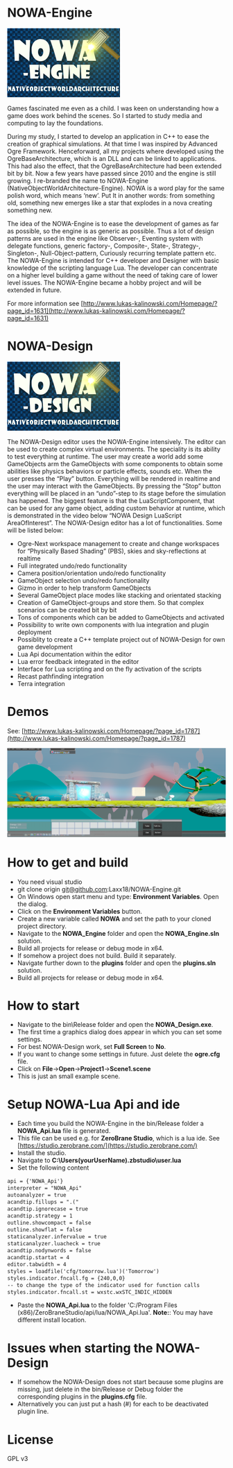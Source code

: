 # NOWA-Engine

![](images/NOWA_1.png)

Games fascinated me even as a child. I was keen on understanding how a game does work behind the scenes. So I started to study media and computing to lay the foundations.

During my study, I started to develop an application in C++ to ease the creation of graphical simulations.
At that time I was inspired by Advanced Ogre Framework. Henceforward, all my projects where developed using the OgreBaseArchitecture, which is an DLL and can be linked to applications.
This had also the effect, that the OgreBaseArchitecture had been extended bit by bit. Now a few years have passed since 2010 and the engine is still growing. I re-branded the name to NOWA-Engine (NativeObjectWorldArchitecture-Engine).
NOWA is a word play for the same polish word, which means ‘new’. Put It in another words: from something old, something new emerges like a star that explodes in a nova creating something new.

The idea of the NOWA-Engine is to ease the development of games as far as possible, so the engine is as generic as possible.
Thus a lot of design patterns are used in the engine like Observer-, Eventing system with delegate functions, generic factory-, Composite-, State-, Strategy-, Singleton-, Null-Object-pattern, Curiously recurring template pattern etc.
The NOWA-Engine is intended for C++ developer and Designer with basic knowledge of the scripting language Lua.
The developer can concentrate on a higher level building a game without the need of taking care of lower level issues.
The NOWA-Engine became a hobby project and will be extended in future.

For more information see [http://www.lukas-kalinowski.com/Homepage/?page_id=1631](http://www.lukas-kalinowski.com/Homepage/?page_id=1631)

# NOWA-Design

![](images/NOWA_Design_1.png)

The NOWA-Design editor uses the NOWA-Engine intensively. The editor can be used to create complex virtual environments. The speciality is its ability to test everything at runtime. The user may create a world add some GameObjects arm the GameObjects with some components to obtain some abilities like physics behaviors or particle effects, sounds etc. When the user presses the “Play” button. Everything will be rendered in realtime and the user may interact with the GameObjects. By pressing the “Stop” button everything will be placed in an “undo”-step to its stage before the simulation has happened. The biggest feature is that the LuaScriptComponent, that can be used for any game object, adding custom behavior at runtime, which is demonstrated in the video below “NOWA Design LuaScript AreaOfInterest”. The NOWA-Design editor has a lot of functionalities. Some will be listed below:

- Ogre-Next workspace management to create and change workspaces for “Physically Based Shading” (PBS), skies and sky-reflections at realtime
- Full integrated undo/redo functionality
- Camera position/orientation undo/redo functionality
- GameObject selection undo/redo functionality
- Gizmo in order to help transform GameObjects
- Several GameObject place modes like stacking and orientated stacking
- Creation of GameObject-groups and store them. So that complex scenarios can be created bit by bit
- Tons of components which can be added to GameObjects and activated
- Possibility to write own components with lua integration and plugin deployment
- Possiblity to create a C++ template project out of NOWA-Design for own game development
- Lua Api documentation within the editor
- Lua error feedback integrated in the editor
- Interface for Lua scripting and on the fly activation of the scripts
- Recast pathfinding integration
- Terra integration

# Demos
See: [http://www.lukas-kalinowski.com/Homepage/?page_id=1787](http://www.lukas-kalinowski.com/Homepage/?page_id=1787)

![](images/example1.png)

# How to get and build
- You need visual studio
- git clone origin git@github.com:Laxx18/NOWA-Engine.git
- On Windows open start menu and type: **Environment Variables**. Open the dialog.
- Click on the **Environment Variables** button.
- Create a new variable called **NOWA** and set the path to your cloned project directory.
- Navigate to the **NOWA_Engine** folder and open the **NOWA_Engine.sln** solution.
- Build all projects for release or debug mode in x64.
- If somehow a project does not build. Build it separately.
- Navigate further down to the **plugins** folder and open the **plugins.sln** solution.
- Build all projects for release or debug mode in x64.

# How to start
- Navigate to the bin\Release folder and open the **NOWA_Design.exe**.
- The first time a graphics dialog does appear in which you can set some settings.
- For best NOWA-Design work, set **Full Screen** to **No**.
- If you want to change some settings in future. Just delete the **ogre.cfg** file.
- Click on **File**->**Open**->**Project1**->**Scene1.scene**
- This is just an small example scene.

# Setup NOWA-Lua Api and ide
- Each time you build the NOWA-Engine in the bin/Release folder a **NOWA_Api.lua** file is generated.
- This file can be used e.g. for **ZeroBrane Studio**, which is a lua ide. See [https://studio.zerobrane.com/](https://studio.zerobrane.com/)
- Install the studio.
- Navigate to **C:\Users\(yourUserName)\.zbstudio\user.lua**
- Set the following content
```
api = {'NOWA_Api'}
interpreter = "NOWA_Api"
autoanalyzer = true
acandtip.fillups = ".("
acandtip.ignorecase = true
acandtip.strategy = 1
outline.showcompact = false
outline.showflat = false
staticanalyzer.infervalue = true
staticanalyzer.luacheck = true
acandtip.nodynwords = false
acandtip.startat = 4
editor.tabwidth = 4
styles = loadfile('cfg/tomorrow.lua')('Tomorrow')
styles.indicator.fncall.fg = {240,0,0}
-- to change the type of the indicator used for function calls
styles.indicator.fncall.st = wxstc.wxSTC_INDIC_HIDDEN
```
- Paste the **NOWA_Api.lua** to the folder 'C:/Program Files (x86)/ZeroBraneStudio/api/lua/NOWA_Api.lua'. **Note:**: You may have different install location.

# Issues when starting the NOWA-Design
- If somehow the NOWA-Design does not start because some plugins are missing, just delete in the bin/Release or Debug folder the corresponding plugins in the **plugins.cfg** file.
- Alternatively you can just put a hash (#) for each to be deactivated plugin line.

# License
GPL v3
